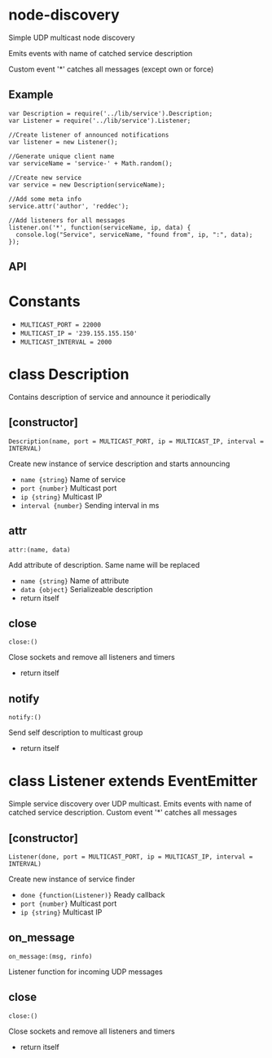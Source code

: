 node-discovery
==============

Simple UDP multicast node discovery

Emits events with name of catched service description

Custom event '\*' catches all messages (except own or force)

Example
-------

~~~~ {.javascript}
var Description = require('../lib/service').Description;
var Listener = require('../lib/service').Listener;

//Create listener of announced notifications
var listener = new Listener();

//Generate unique client name
var serviceName = 'service-' + Math.random();

//Create new service
var service = new Description(serviceName);

//Add some meta info
service.attr('author', 'reddec');

//Add listeners for all messages
listener.on('*', function(serviceName, ip, data) {
  console.log("Service", serviceName, "found from", ip, ":", data);
});
~~~~

API
---

Constants
=========

-   `MULTICAST_PORT = 22000`
-   `MULTICAST_IP = '239.155.155.150'`
-   `MULTICAST_INTERVAL = 2000`

class Description
=================

Contains description of service and announce it periodically

[constructor]
-------------

    Description(name, port = MULTICAST_PORT, ip = MULTICAST_IP, interval = INTERVAL)

Create new instance of service description and starts announcing

-   `name {string}` Name of service
-   `port {number}` Multicast port
-   `ip {string}` Multicast IP
-   `interval {number}` Sending interval in ms

attr
----

    attr:(name, data)

Add attribute of description. Same name will be replaced

-   `name {string}` Name of attribute
-   `data {object}` Serializeable description
-   return itself

close
-----

    close:()

Close sockets and remove all listeners and timers

-   return itself

notify
------

    notify:()

Send self description to multicast group

-   return itself

class Listener extends EventEmitter
===================================

Simple service discovery over UDP multicast. Emits events with name of
catched service description. Custom event '\*' catches all messages

[constructor]
-------------

    Listener(done, port = MULTICAST_PORT, ip = MULTICAST_IP, interval = INTERVAL)

Create new instance of service finder

-   `done {function(Listener)}` Ready callback
-   `port {number}` Multicast port
-   `ip {string}` Multicast IP

on\_message
-----------

    on_message:(msg, rinfo)

Listener function for incoming UDP messages

close
-----

    close:()

Close sockets and remove all listeners and timers

-   return itself
